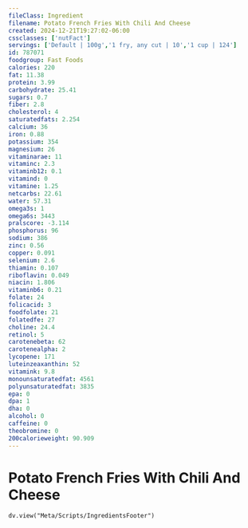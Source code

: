```yaml
---
fileClass: Ingredient
filename: Potato French Fries With Chili And Cheese
created: 2024-12-21T19:27:02-06:00
cssclasses: ['nutFact']
servings: ['Default | 100g','1 fry, any cut | 10','1 cup | 124']
id: 787071
foodgroup: Fast Foods
calories: 220
fat: 11.38
protein: 3.99
carbohydrate: 25.41
sugars: 0.7
fiber: 2.8
cholesterol: 4
saturatedfats: 2.254
calcium: 36
iron: 0.88
potassium: 354
magnesium: 26
vitaminarae: 11
vitaminc: 2.3
vitaminb12: 0.1
vitamind: 0
vitamine: 1.25
netcarbs: 22.61
water: 57.31
omega3s: 1
omega6s: 3443
pralscore: -3.114
phosphorus: 96
sodium: 386
zinc: 0.56
copper: 0.091
selenium: 2.6
thiamin: 0.107
riboflavin: 0.049
niacin: 1.806
vitaminb6: 0.21
folate: 24
folicacid: 3
foodfolate: 21
folatedfe: 27
choline: 24.4
retinol: 5
carotenebeta: 62
carotenealpha: 2
lycopene: 171
luteinzeaxanthin: 52
vitamink: 9.8
monounsaturatedfat: 4561
polyunsaturatedfat: 3835
epa: 0
dpa: 1
dha: 0
alcohol: 0
caffeine: 0
theobromine: 0
200calorieweight: 90.909
---
```


# Potato French Fries With Chili And Cheese

```dataviewjs
dv.view("Meta/Scripts/IngredientsFooter")
```